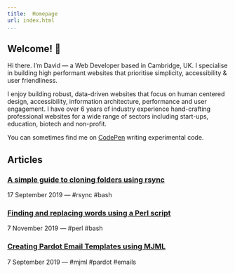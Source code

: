 ```yaml
---
title:  Homepage
url: index.html
...
```


<h2>Welcome! 👋</h2>
<p>Hi there. I’m David — a Web Developer based in Cambridge, UK. I specialise in building high performant websites that prioritise simplicity, accessibility & user friendliness.</p>
<p>I enjoy building robust, data-driven websites that focus on human centered design, accessibility, information architecture, performance and user engagement. I have over 6 years of industry experience hand-crafting professional websites for a wide range of sectors including start-ups, education, biotech and non-profit.</p>
<p>You can sometimes find me on <a href="https://codepen.io/davidatchameleon/" target="_blank">CodePen</a> writing experimental code.</p>

<h2>Articles</h2>

<h3><a href="rsync-folder-cloning-guide.html">A simple guide to cloning folders using rsync</a></h3> 
<p>17 September 2019 &mdash; #rsync #bash</p>

<h3><a href="find-replace-words-perl-script.html">Finding and replacing words using a Perl script</a></h3>
<p>7 November 2019 &mdash; #perl #bash</p>

<h3><a href="pardot-emails-mjml.html">Creating Pardot Email Templates using MJML</a></h3>
<p>7 September 2019 &mdash; #mjml #pardot #emails</p>